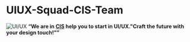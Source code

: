 # UIUX-Squad-CIS-Team
![UI/UX](https://github.com/Reem-Elatroush/UIUX-Squad-CIS-Team/assets/149952898/fb250a8b-b35c-42e4-a58b-ced533c7d34a)
**“We are in [CIS](https://www.facebook.com/cisteam15/) help you to start in UI/UX."Craft the future with your design touch!"”**

